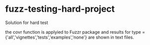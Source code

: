 # fuzz-testing-hard-project
Solution for hard test 


the covr function is applyied to Fuzzr package and results for type = {'all','vignettes','tests','examples','none'} are shown in text files. 
